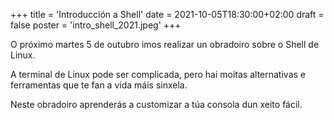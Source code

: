 +++
title = 'Introducción a Shell'
date = 2021-10-05T18:30:00+02:00
draft = false
poster = 'intro_shell_2021.jpeg'
+++

O próximo martes 5 de outubro imos realizar un obradoiro sobre o Shell de Linux.

A terminal de Linux pode ser complicada, pero hai moitas alternativas e ferramentas que te fan a vida máis sinxela.

Neste obradoiro aprenderás a customizar a túa consola dun xeito fácil.
